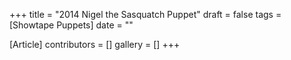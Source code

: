 +++
title = "2014 Nigel the Sasquatch Puppet"
draft = false
tags = [Showtape Puppets]
date = ""

[Article]
contributors = []
gallery = []
+++